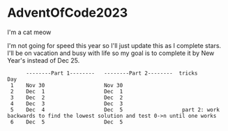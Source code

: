 # AdventOfCode2023
I'm a cat meow

I'm not going for speed this year so I'll just update this as I complete stars. I'll be on vacation and busy with life so my goal is to complete it by New Year's instead of Dec 25.


```
      --------Part 1--------   --------Part 2--------  tricks
Day       
 1    Nov 30                   Nov 30
 2    Dec  1                   Dec  1
 3    Dec  2                   Dec  2
 4    Dec  3                   Dec  3
 5    Dec  4                   Dec  5                   part 2: work backwards to find the lowest solution and test 0->n until one works
 6    Dec  5                   Dec  5